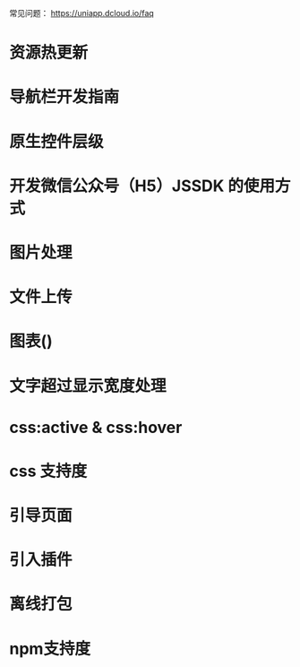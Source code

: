 常见问题：
https://uniapp.dcloud.io/faq

# 资源热更新

# 导航栏开发指南

# 原生控件层级

# 开发微信公众号（H5）JSSDK 的使用方式

# 图片处理

# 文件上传

# 图表()

# 文字超过显示宽度处理

# css:active & css:hover

# css 支持度

# 引导页面

# 引入插件

# 离线打包

# npm支持度
